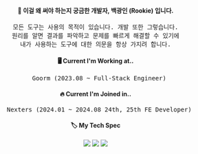 <div align="center">
  
<h4>📑 이걸 왜 써야 하는지 궁금한 개발자, <strong>백광인 (Rookie)</strong> 입니다. </h4>

<pre>모든 도구는 사용의 목적이 있습니다. 개발 또한 그렇습니다.
원리를 알면 결과를 파악하고 문제를 빠르게 해결할 수 있기에
내가 사용하는 도구에 대한 의문을 항상 가지려 합니다.</pre>

<h4>🖥 Current I'm Working at..</h4>
<pre>
  Goorm (2023.08 ~ Full-Stack Engineer)
</pre>

<h4>🔥 Current I'm Joined in..</h4>
<pre>
  Nexters (2024.01 ~ 2024.08 24th, 25th FE Developer)
</pre>

<h4>🏷 My Tech Spec</h4>

<img src="https://skillicons.dev/icons?i=typescript,javascript,python,kotlin" />
<img src="https://skillicons.dev/icons?i=react,nextjs,nestjs,express" />
<img src="https://skillicons.dev/icons?i=mongodb,postgresql,redis,mysql" />
<br/>  

</div>
